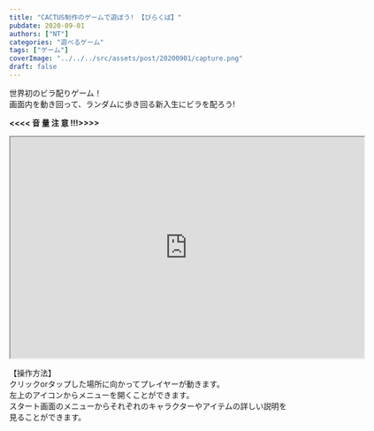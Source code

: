 ```yaml
---
title: "CACTUS制作のゲームで遊ぼう! 【びらくば】"
pubdate: 2020-09-01
authors: ["NT"]
categories: "遊べるゲーム"
tags: ["ゲーム"]
coverImage: "../../../src/assets/post/20200901/capture.png"
draft: false
---
```


世界初のビラ配りゲーム！  
画面内を動き回って、ランダムに歩き回る新入生にビラを配ろう!

**<<<< 音 量 注 意 !!!>>>>**

<iframe src="https://uucactus.com/wp-content/uploads/2020/09/birakuba/index.html" width="640" height="400"></iframe>

【操作方法】  
クリックorタップした場所に向かってプレイヤーが動きます。  
左上のアイコンからメニューを開くことができます。  
スタート画面のメニューからそれぞれのキャラクターやアイテムの詳しい説明を  
見ることができます。
